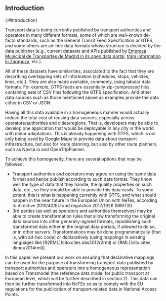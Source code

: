 ## Introduction
{:#introduction}

Transport data is being currently published by transport authorities and operators in many different formats, some of which are well-known de-facto standards, such as the General Transit Feed Specification or GTFS, and some others are ad-hoc data formats whose structure is decided by the data publisher (e.g., current datasets and APIs published by [Empresa Municipal de Transportes de Madrid in its open data portal](https://opendata.emtmadrid.es/), [tram information in Zaragoza](https://www.zaragoza.es/sede/servicio/catalogo/327), etc.). 

All of these datasets have similarities, associated to the fact that they are describing overlapping sets of information (schedules, stops, vehicles, lines, etc.). They are also made available, commonly, using tabular data formats. For example, GTFS feeds are essentially zip-compressed files containing sets of CSV files following the GTFS specification. And other data sources such as those mentioned above as examples provide the data either in CSV or JSON. 

Having all this data available in a homogeneous manner would actually reduce the total cost of reusing data sources, especially across operators/authorities and cities/regions. That is, developers may be able to develop one application that would be deployable in any city in the world with minor adaptations. This is already happening with GTFS, which is not only being used by Google Maps to provide data about transport infrastructure, but also for route planning, but also by other route planners, such as Navita.io and OpenTripPlanner.

To achieve this homogeneity, there are several options that may be followed:

- Transport authorities and operators may agree on using the same data format and hence publish according to such data format. They know well the type of data that they handle, the quality properties on such data, etc., so they should be able to provide this data easily. To some extent, this is what is happening currently with GTFS, and what should happen in the near future in the European Union with NeTex, according to directive 2010/40/EU and regulation 2017/1926 (MMTIS).
- 3rd parties (as well as operators and authorities themselves) may be able to create transformation rules that allow transforming the original data sources into other generally-agreed formats, republishing such transformed data either in the original data portals, if allowed to do so, or in other servers. Transformations may be done programmatically (that is, with ad-hoc code) or declaratively (using mappings in existing languages like [R2RML](cito:cites das2012r2rml) or [RML](cito:cites dimou2014rml)).

In this paper, we present our work on ensuring that declarative mappings can be used for the purpose of transforming transport data published by transport authorities and operators into a homogeneous representation based on Transmodel (the reference data model for public transport at European level, which will be further described in section 2). This data can then be further transformed into NeTEx so as to comply with the EU regulations for the publication of transport-related data in National Access Points.


